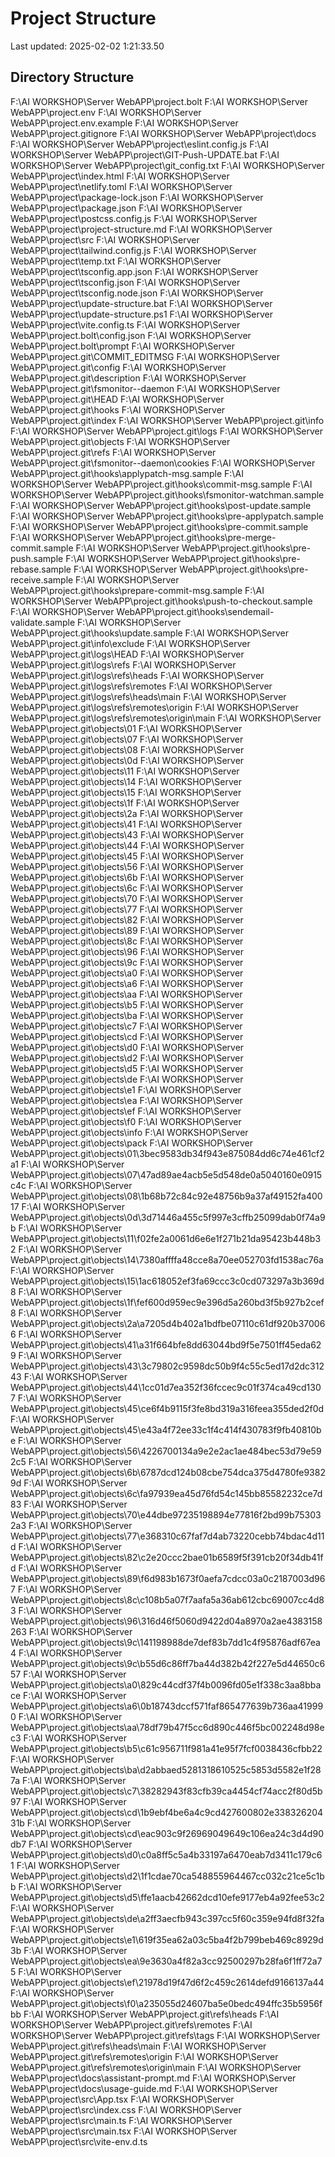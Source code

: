 # Project Structure 
Last updated: 2025-02-02  1:21:33.50 
 
## Directory Structure 
F:\AI WORKSHOP\Server WebAPP\project\.bolt 
F:\AI WORKSHOP\Server WebAPP\project\.env 
F:\AI WORKSHOP\Server WebAPP\project\.env.example 
F:\AI WORKSHOP\Server WebAPP\project\.gitignore 
F:\AI WORKSHOP\Server WebAPP\project\docs 
F:\AI WORKSHOP\Server WebAPP\project\eslint.config.js 
F:\AI WORKSHOP\Server WebAPP\project\GIT-Push-UPDATE.bat 
F:\AI WORKSHOP\Server WebAPP\project\git_config.txt 
F:\AI WORKSHOP\Server WebAPP\project\index.html 
F:\AI WORKSHOP\Server WebAPP\project\netlify.toml 
F:\AI WORKSHOP\Server WebAPP\project\package-lock.json 
F:\AI WORKSHOP\Server WebAPP\project\package.json 
F:\AI WORKSHOP\Server WebAPP\project\postcss.config.js 
F:\AI WORKSHOP\Server WebAPP\project\project-structure.md 
F:\AI WORKSHOP\Server WebAPP\project\src 
F:\AI WORKSHOP\Server WebAPP\project\tailwind.config.js 
F:\AI WORKSHOP\Server WebAPP\project\temp.txt 
F:\AI WORKSHOP\Server WebAPP\project\tsconfig.app.json 
F:\AI WORKSHOP\Server WebAPP\project\tsconfig.json 
F:\AI WORKSHOP\Server WebAPP\project\tsconfig.node.json 
F:\AI WORKSHOP\Server WebAPP\project\update-structure.bat 
F:\AI WORKSHOP\Server WebAPP\project\update-structure.ps1 
F:\AI WORKSHOP\Server WebAPP\project\vite.config.ts 
F:\AI WORKSHOP\Server WebAPP\project\.bolt\config.json 
F:\AI WORKSHOP\Server WebAPP\project\.bolt\prompt 
F:\AI WORKSHOP\Server WebAPP\project\.git\COMMIT_EDITMSG 
F:\AI WORKSHOP\Server WebAPP\project\.git\config 
F:\AI WORKSHOP\Server WebAPP\project\.git\description 
F:\AI WORKSHOP\Server WebAPP\project\.git\fsmonitor--daemon 
F:\AI WORKSHOP\Server WebAPP\project\.git\HEAD 
F:\AI WORKSHOP\Server WebAPP\project\.git\hooks 
F:\AI WORKSHOP\Server WebAPP\project\.git\index 
F:\AI WORKSHOP\Server WebAPP\project\.git\info 
F:\AI WORKSHOP\Server WebAPP\project\.git\logs 
F:\AI WORKSHOP\Server WebAPP\project\.git\objects 
F:\AI WORKSHOP\Server WebAPP\project\.git\refs 
F:\AI WORKSHOP\Server WebAPP\project\.git\fsmonitor--daemon\cookies 
F:\AI WORKSHOP\Server WebAPP\project\.git\hooks\applypatch-msg.sample 
F:\AI WORKSHOP\Server WebAPP\project\.git\hooks\commit-msg.sample 
F:\AI WORKSHOP\Server WebAPP\project\.git\hooks\fsmonitor-watchman.sample 
F:\AI WORKSHOP\Server WebAPP\project\.git\hooks\post-update.sample 
F:\AI WORKSHOP\Server WebAPP\project\.git\hooks\pre-applypatch.sample 
F:\AI WORKSHOP\Server WebAPP\project\.git\hooks\pre-commit.sample 
F:\AI WORKSHOP\Server WebAPP\project\.git\hooks\pre-merge-commit.sample 
F:\AI WORKSHOP\Server WebAPP\project\.git\hooks\pre-push.sample 
F:\AI WORKSHOP\Server WebAPP\project\.git\hooks\pre-rebase.sample 
F:\AI WORKSHOP\Server WebAPP\project\.git\hooks\pre-receive.sample 
F:\AI WORKSHOP\Server WebAPP\project\.git\hooks\prepare-commit-msg.sample 
F:\AI WORKSHOP\Server WebAPP\project\.git\hooks\push-to-checkout.sample 
F:\AI WORKSHOP\Server WebAPP\project\.git\hooks\sendemail-validate.sample 
F:\AI WORKSHOP\Server WebAPP\project\.git\hooks\update.sample 
F:\AI WORKSHOP\Server WebAPP\project\.git\info\exclude 
F:\AI WORKSHOP\Server WebAPP\project\.git\logs\HEAD 
F:\AI WORKSHOP\Server WebAPP\project\.git\logs\refs 
F:\AI WORKSHOP\Server WebAPP\project\.git\logs\refs\heads 
F:\AI WORKSHOP\Server WebAPP\project\.git\logs\refs\remotes 
F:\AI WORKSHOP\Server WebAPP\project\.git\logs\refs\heads\main 
F:\AI WORKSHOP\Server WebAPP\project\.git\logs\refs\remotes\origin 
F:\AI WORKSHOP\Server WebAPP\project\.git\logs\refs\remotes\origin\main 
F:\AI WORKSHOP\Server WebAPP\project\.git\objects\01 
F:\AI WORKSHOP\Server WebAPP\project\.git\objects\07 
F:\AI WORKSHOP\Server WebAPP\project\.git\objects\08 
F:\AI WORKSHOP\Server WebAPP\project\.git\objects\0d 
F:\AI WORKSHOP\Server WebAPP\project\.git\objects\11 
F:\AI WORKSHOP\Server WebAPP\project\.git\objects\14 
F:\AI WORKSHOP\Server WebAPP\project\.git\objects\15 
F:\AI WORKSHOP\Server WebAPP\project\.git\objects\1f 
F:\AI WORKSHOP\Server WebAPP\project\.git\objects\2a 
F:\AI WORKSHOP\Server WebAPP\project\.git\objects\41 
F:\AI WORKSHOP\Server WebAPP\project\.git\objects\43 
F:\AI WORKSHOP\Server WebAPP\project\.git\objects\44 
F:\AI WORKSHOP\Server WebAPP\project\.git\objects\45 
F:\AI WORKSHOP\Server WebAPP\project\.git\objects\56 
F:\AI WORKSHOP\Server WebAPP\project\.git\objects\6b 
F:\AI WORKSHOP\Server WebAPP\project\.git\objects\6c 
F:\AI WORKSHOP\Server WebAPP\project\.git\objects\70 
F:\AI WORKSHOP\Server WebAPP\project\.git\objects\77 
F:\AI WORKSHOP\Server WebAPP\project\.git\objects\82 
F:\AI WORKSHOP\Server WebAPP\project\.git\objects\89 
F:\AI WORKSHOP\Server WebAPP\project\.git\objects\8c 
F:\AI WORKSHOP\Server WebAPP\project\.git\objects\96 
F:\AI WORKSHOP\Server WebAPP\project\.git\objects\9c 
F:\AI WORKSHOP\Server WebAPP\project\.git\objects\a0 
F:\AI WORKSHOP\Server WebAPP\project\.git\objects\a6 
F:\AI WORKSHOP\Server WebAPP\project\.git\objects\aa 
F:\AI WORKSHOP\Server WebAPP\project\.git\objects\b5 
F:\AI WORKSHOP\Server WebAPP\project\.git\objects\ba 
F:\AI WORKSHOP\Server WebAPP\project\.git\objects\c7 
F:\AI WORKSHOP\Server WebAPP\project\.git\objects\cd 
F:\AI WORKSHOP\Server WebAPP\project\.git\objects\d0 
F:\AI WORKSHOP\Server WebAPP\project\.git\objects\d2 
F:\AI WORKSHOP\Server WebAPP\project\.git\objects\d5 
F:\AI WORKSHOP\Server WebAPP\project\.git\objects\de 
F:\AI WORKSHOP\Server WebAPP\project\.git\objects\e1 
F:\AI WORKSHOP\Server WebAPP\project\.git\objects\ea 
F:\AI WORKSHOP\Server WebAPP\project\.git\objects\ef 
F:\AI WORKSHOP\Server WebAPP\project\.git\objects\f0 
F:\AI WORKSHOP\Server WebAPP\project\.git\objects\info 
F:\AI WORKSHOP\Server WebAPP\project\.git\objects\pack 
F:\AI WORKSHOP\Server WebAPP\project\.git\objects\01\3bec9583db34f943e875084dd6c74e461cf2a1 
F:\AI WORKSHOP\Server WebAPP\project\.git\objects\07\47ad89ae4acb5e5d548de0a5040160e0915c4c 
F:\AI WORKSHOP\Server WebAPP\project\.git\objects\08\1b68b72c84c92e48756b9a37af49152fa40017 
F:\AI WORKSHOP\Server WebAPP\project\.git\objects\0d\3d71446a455c5f997e3cffb25099dab0f74a9b 
F:\AI WORKSHOP\Server WebAPP\project\.git\objects\11\f02fe2a0061d6e6e1f271b21da95423b448b32 
F:\AI WORKSHOP\Server WebAPP\project\.git\objects\14\7380affffa48cce8a70ee052703fd1538ac76a 
F:\AI WORKSHOP\Server WebAPP\project\.git\objects\15\1ac618052ef3fa69ccc3c0cd073297a3b369d8 
F:\AI WORKSHOP\Server WebAPP\project\.git\objects\1f\fef600d959ec9e396d5a260bd3f5b927b2cef8 
F:\AI WORKSHOP\Server WebAPP\project\.git\objects\2a\a7205d4b402a1bdfbe07110c61df920b370066 
F:\AI WORKSHOP\Server WebAPP\project\.git\objects\41\a31f664bfe8dd63044bd9f5e7501ff45eda629 
F:\AI WORKSHOP\Server WebAPP\project\.git\objects\43\3c79802c9598dc50b9f4c55c5ed17d2dc31243 
F:\AI WORKSHOP\Server WebAPP\project\.git\objects\44\1cc01d7ea352f36fccec9c01f374ca49cd1307 
F:\AI WORKSHOP\Server WebAPP\project\.git\objects\45\ce6f4b9115f3fe8bd319a316feea355ded2f0d 
F:\AI WORKSHOP\Server WebAPP\project\.git\objects\45\e43a4f72ee33c1f4c414f430783f9fb40810be 
F:\AI WORKSHOP\Server WebAPP\project\.git\objects\56\4226700134a9e2e2ac1ae484bec53d79e592c5 
F:\AI WORKSHOP\Server WebAPP\project\.git\objects\6b\6787dcd124b08cbe754dca375d4780fe93829d 
F:\AI WORKSHOP\Server WebAPP\project\.git\objects\6c\fa97939ea45d76fd54c145bb85582232ce7d83 
F:\AI WORKSHOP\Server WebAPP\project\.git\objects\70\e44dbe97235198894e77816f2bd99b753032a3 
F:\AI WORKSHOP\Server WebAPP\project\.git\objects\77\e368310c67faf7d4ab73220cebb74bdac4d11d 
F:\AI WORKSHOP\Server WebAPP\project\.git\objects\82\c2e20ccc2bae01b6589f5f391cb20f34db41fd 
F:\AI WORKSHOP\Server WebAPP\project\.git\objects\89\f6d983b1673f0aefa7cdcc03a0c2187003d967 
F:\AI WORKSHOP\Server WebAPP\project\.git\objects\8c\c108b5a07f7aafa5a36ab612cbc69007cc4d83 
F:\AI WORKSHOP\Server WebAPP\project\.git\objects\96\316d46f5060d9422d04a8970a2ae4383158263 
F:\AI WORKSHOP\Server WebAPP\project\.git\objects\9c\141198988de7def83b7dd1c4f95876adf67ea4 
F:\AI WORKSHOP\Server WebAPP\project\.git\objects\9c\b55d6c86ff7ba44d382b42f227e5d44650c657 
F:\AI WORKSHOP\Server WebAPP\project\.git\objects\a0\829c44cdf37f4b0096fd05e1f338c3aa8bbace 
F:\AI WORKSHOP\Server WebAPP\project\.git\objects\a6\0b18743dccf571faf865477639b736aa419990 
F:\AI WORKSHOP\Server WebAPP\project\.git\objects\aa\78df79b47f5cc6d890c446f5bc002248d98ec3 
F:\AI WORKSHOP\Server WebAPP\project\.git\objects\b5\c61c956711f981a41e95f7fcf0038436cfbb22 
F:\AI WORKSHOP\Server WebAPP\project\.git\objects\ba\d2abbaed5281318610525c5853d5582e1f287a 
F:\AI WORKSHOP\Server WebAPP\project\.git\objects\c7\38282943f83cfb39ca4454cf74acc2f80d5b97 
F:\AI WORKSHOP\Server WebAPP\project\.git\objects\cd\1b9ebf4be6a4c9cd427600802e33832620431b 
F:\AI WORKSHOP\Server WebAPP\project\.git\objects\cd\eac903c9f26969049649c106ea24c3d4d90db7 
F:\AI WORKSHOP\Server WebAPP\project\.git\objects\d0\c0a8ff5c5a4b33197a6470eab7d3411c179c61 
F:\AI WORKSHOP\Server WebAPP\project\.git\objects\d2\1f1cdae70ca548855964467cc032c21ce5c1bb 
F:\AI WORKSHOP\Server WebAPP\project\.git\objects\d5\ffe1aacb42662dcd10efe9177eb4a92fee53c2 
F:\AI WORKSHOP\Server WebAPP\project\.git\objects\de\a2ff3aecfb943c397cc5f60c359e94fd8f32fa 
F:\AI WORKSHOP\Server WebAPP\project\.git\objects\e1\619f35ea62a03c5ba4f2b799beb469c8929d3b 
F:\AI WORKSHOP\Server WebAPP\project\.git\objects\ea\9e3630a4f82a3cc92500297b28fa6f1ff72a75 
F:\AI WORKSHOP\Server WebAPP\project\.git\objects\ef\21978d19f47d6f2c459c2614defd9166137a44 
F:\AI WORKSHOP\Server WebAPP\project\.git\objects\f0\a235055d24607ba5e0bedc494ffc35b5956fbb 
F:\AI WORKSHOP\Server WebAPP\project\.git\refs\heads 
F:\AI WORKSHOP\Server WebAPP\project\.git\refs\remotes 
F:\AI WORKSHOP\Server WebAPP\project\.git\refs\tags 
F:\AI WORKSHOP\Server WebAPP\project\.git\refs\heads\main 
F:\AI WORKSHOP\Server WebAPP\project\.git\refs\remotes\origin 
F:\AI WORKSHOP\Server WebAPP\project\.git\refs\remotes\origin\main 
F:\AI WORKSHOP\Server WebAPP\project\docs\assistant-prompt.md 
F:\AI WORKSHOP\Server WebAPP\project\docs\usage-guide.md 
F:\AI WORKSHOP\Server WebAPP\project\src\App.tsx 
F:\AI WORKSHOP\Server WebAPP\project\src\index.css 
F:\AI WORKSHOP\Server WebAPP\project\src\main.ts 
F:\AI WORKSHOP\Server WebAPP\project\src\main.tsx 
F:\AI WORKSHOP\Server WebAPP\project\src\vite-env.d.ts 
